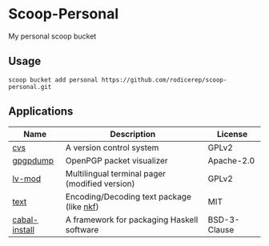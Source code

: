 # Scoop-Personal

My personal scoop bucket

## Usage

```console
scoop bucket add personal https://github.com/rodicerep/scoop-personal.git
```

## Applications

| Name            | Description                                            | License      |
|-----------------|--------------------------------------------------------|--------------|
| [cvs]           | A version control system                               | GPLv2        |
| [gpgpdump]      | OpenPGP packet visualizer                              | Apache-2.0   |
| [lv-mod]        | Multilingual terminal pager (modified version)         | GPLv2        |
| [text]          | Encoding/Decoding text package (like [nkf])            | MIT          |
| [cabal-install] | A framework for packaging Haskell software             | BSD-3-Clause |

[cvs]: https://www.nongnu.org/cvs
[gpgpdump]: https://github.com/spiegel-im-spiegel/gpgpdump
[lv-mod]: https://github.com/k-takata/lv-mod
[text]: https://github.com/spiegel-im-spiegel/text
[nkf]: http://nkf.osdn.jp
[cabal-install]: https://www.haskell.org/cabal

